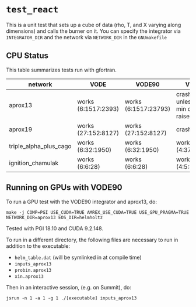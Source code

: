 # `test_react`

This is a unit test that sets up a cube of data (rho, T, and X varying
along dimensions) and calls the burner on it.  You can specify the integrator
via `INTEGRATOR_DIR` and the network via `NETWORK_DIR` in the `GNUmakefile`

## CPU Status

This table summarizes tests run with gfortran.


| network                | VODE                    | VODE90                  | VBDF                                 | BS                      | Rosenbrock    |
|------------------------|-------------------------|-------------------------|--------------------------------------|-------------------------|---------------|
| aprox13                | works<br>(6:1517:2393)  | works<br>(6:1517:23793) | crashes unless<br>min density raised | works<br>(126:858:4678) | crashes       |
| aprox19                | works<br>(27:152:8127)  | works<br>(27:152:8127)  | crashes                              | works<br>(72:297:2869)  | runs too long |
| triple_alpha_plus_cago | works<br>(6:32:1950)    | works<br>(6:32:1950)    | works<br>(4:37:1964)                 | works<br>(126:148:3044) | crashes       |
| ignition_chamulak      | works<br>(6:6:28)       | works<br>(6:6:28)       | works<br>(4:5:30)                    | works<br>(144:144:153)  | works (252:252:252) |


## Running on GPUs with VODE90

To run a GPU test with the VODE90 integrator and aprox13, do:

```
make -j COMP=PGI USE_CUDA=TRUE AMREX_USE_CUDA=TRUE USE_GPU_PRAGMA=TRUE NETWORK_DIR=aprox13 EOS_DIR=helmholtz
```

Tested with PGI 18.10 and CUDA 9.2.148.

To run in a different directory, the following files are necessary to
run in addition to the executable:

- `helm_table.dat` (will be symlinked in at compile time)
- `inputs_aprox13`
- `probin.aprox13`
- `xin.aprox13`

Then in an interactive session, (e.g. on Summit), do:

```
jsrun -n 1 -a 1 -g 1 ./[executable] inputs_aprox13
```
